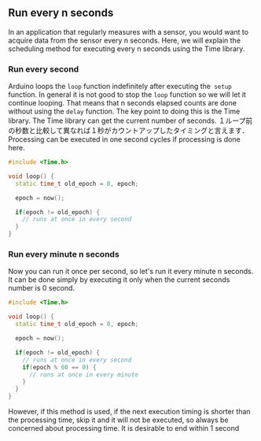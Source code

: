 ## Run every n seconds

In an application that regularly measures with a sensor, you would want to acquire data from the sensor every n seconds. Here, we will explain the scheduling method for executing every n seconds using the Time library.

### Run every second

Arduino loops the `loop` function indefinitely after executing the` setup` function. In general it is not good to stop the `loop` function so we will let it continue looping. That means that n seconds elapsed counts are done without using the `delay` function. The key point to doing this is the Time library. The Time library can get the current number of seconds. １ループ前の秒数と比較して異なれば１秒がカウントアップしたタイミングと言えます．Processing can be executed in one second cycles if processing is done here.

```C++
#include <Time.h>

void loop() {
  static time_t old_epoch = 0, epoch;

  epoch = now();

  if(epoch != old_epoch) {
    // runs at once in every second
  }
}
```

### Run every minute n seconds

Now you can run it once per second, so let's run it every minute n seconds. It can be done simply by executing it only when the current seconds number is 0 second.
```C++
#include <Time.h>

void loop() {
  static time_t old_epoch = 0, epoch;

  epoch = now();

  if(epoch != old_epoch) {
    // runs at once in every second
    if(epoch % 60 == 0) {
      // runs at once in every minute
    }
  }
}
```
However, if this method is used, if the next execution timing is shorter than the processing time, skip it and it will not be executed, so always be concerned about processing time. It is desirable to end within 1 second
